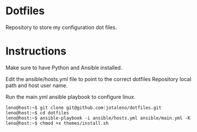 # Dotfiles

Repository to store my configuration dot files.

# Instructions

Make sure to have Python and Ansible installed.

Edit the ansible/hosts.yml file to point to the correct dotfiles Repository local path and host user name.

Run the main.yml ansible playbook to configure linux.

```console
leno@host:~$ git clone git@github.com:jotaleno/dotfiles.git
leno@host:~$ cd dotfiles
leno@host:~$ ansible-playbook -i ansible/hosts.yml ansible/main.yml -K
leno@host:~$ chmod +x themes/install.sh
```

